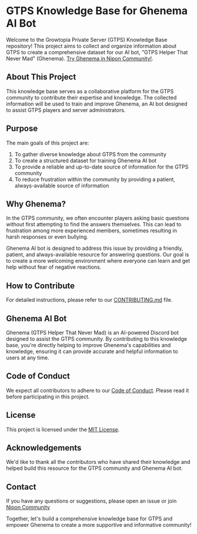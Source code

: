 # GTPS Knowledge Base for Ghenema AI Bot

Welcome to the Growtopia Private Server (GTPS) Knowledge Base repository! This project aims to collect and organize information about GTPS to create a comprehensive dataset for our AI bot, "GTPS Helper That Never Mad" (Ghenema). [Try Ghenema in Nipon Community!](https://discord.gg/p8nN8J6tMz).

## About This Project

This knowledge base serves as a collaborative platform for the GTPS community to contribute their expertise and knowledge. The collected information will be used to train and improve Ghenema, an AI bot designed to assist GTPS players and server administrators.

## Purpose

The main goals of this project are:
1. To gather diverse knowledge about GTPS from the community
2. To create a structured dataset for training Ghenema AI bot
3. To provide a reliable and up-to-date source of information for the GTPS community
4. To reduce frustration within the community by providing a patient, always-available source of information

## Why Ghenema?

In the GTPS community, we often encounter players asking basic questions without first attempting to find the answers themselves. This can lead to frustration among more experienced members, sometimes resulting in harsh responses or even bullying.

Ghenema AI bot is designed to address this issue by providing a friendly, patient, and always-available resource for answering questions. Our goal is to create a more welcoming environment where everyone can learn and get help without fear of negative reactions.

## How to Contribute

For detailed instructions, please refer to our [CONTRIBUTING.md](CONTRIBUTING.md) file.

## Ghenema AI Bot

Ghenema (GTPS Helper That Never Mad) is an AI-powered Discord bot designed to assist the GTPS community. By contributing to this knowledge base, you're directly helping to improve Ghenema's capabilities and knowledge, ensuring it can provide accurate and helpful information to users at any time.

## Code of Conduct

We expect all contributors to adhere to our [Code of Conduct](CODE_OF_CONDUCT.md). Please read it before participating in this project.

## License

This project is licensed under the [MIT License](LICENSE.md).

## Acknowledgements

We'd like to thank all the contributors who have shared their knowledge and helped build this resource for the GTPS community and Ghenema AI bot.

## Contact

If you have any questions or suggestions, please open an issue or join [Nipon Community](https://discord.gg/p8nN8J6tMz)

Together, let's build a comprehensive knowledge base for GTPS and empower Ghenema to create a more supportive and informative community!
